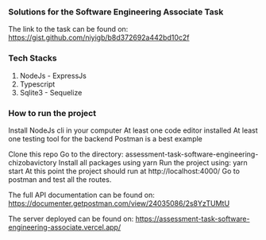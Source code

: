 ### Solutions for the Software Engineering Associate Task
The link to the task can be found on:  https://gist.github.com/niyigb/b8d372692a442bd10c2f

### Tech Stacks
1. NodeJs - ExpressJs 
2. Typescript
3. Sqlite3 - Sequelize


### How to run the project

Install NodeJs cli in your computer
At least one code editor installed
At least one testing tool for the backend Postman is a best example

Clone this repo 
Go to the directory: assessment-task-software-engineering-chizobavictory
Install all packages using yarn
Run the project using: yarn start
At this point the project should run at http://localhost:4000/
Go to postman and test all the routes.

The full API documentation can be found on:
https://documenter.getpostman.com/view/24035086/2s8YzTUMtU

The server deployed can be found on:
https://assessment-task-software-engineering-associate.vercel.app/
